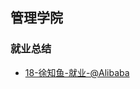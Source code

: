 ## 管理学院 <!-- {docsify-ignore-all} -->

<!-- recent-update-start -->
### 就业总结
- [18-徐知鱼-就业-@Alibaba](personal-summary/guanli/18-徐知鱼-就业-@Alibaba.md)


<!-- recent-update-end -->